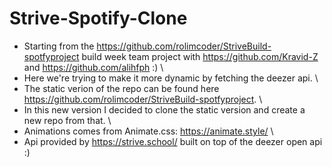 # Strive-Spotify-Clone

- Starting from the https://github.com/rolimcoder/StriveBuild-spotfyproject build week team project with 
  https://github.com/Kravid-Z and https://github.com/alihfph :) \
- Here we're trying to make it more dynamic by fetching the deezer api. \
- The static verion of the repo can be found here https://github.com/rolimcoder/StriveBuild-spotfyproject. \
- In this new version I decided to clone the static version and create a new repo from that. \
- Animations comes from Animate.css: https://animate.style/ \
- Api provided by https://strive.school/ built on top of the deezer open api :)
